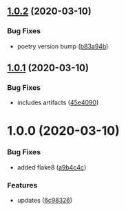 ## [1.0.2](https://github.com/FlippAre/testing-gh-actions/compare/v1.0.1...v1.0.2) (2020-03-10)


### Bug Fixes

* poetry version bump ([b83a94b](https://github.com/FlippAre/testing-gh-actions/commit/b83a94b78a4645ac40435a03c91d760985518fbb))

## [1.0.1](https://github.com/FlippAre/testing-gh-actions/compare/v1.0.0...v1.0.1) (2020-03-10)


### Bug Fixes

* includes artifacts ([45e4090](https://github.com/FlippAre/testing-gh-actions/commit/45e4090d173907d35dc56485425a137820f25272))

# 1.0.0 (2020-03-10)


### Bug Fixes

* added flake8 ([a9b4c4c](https://github.com/FlippAre/testing-gh-actions/commit/a9b4c4c51491316c50c6a2e2c1d813a4a7b2abd1))


### Features

* updates ([6c98326](https://github.com/FlippAre/testing-gh-actions/commit/6c98326c069013470aa7777314c88e1d25f5569d))
